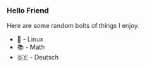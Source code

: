 ### Hello Friend

Here are some random bolts of things I enjoy.
- :penguin: - Linux
- :books: - Math
- 🇩🇪 - Deutsch

